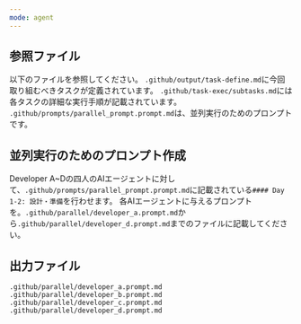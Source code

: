 ```yaml
---
mode: agent
---
```


## 参照ファイル
以下のファイルを参照してください。
`.github/output/task-define.md`に今回取り組むべきタスクが定義されています。
`.github/task-exec/subtasks.md`には各タスクの詳細な実行手順が記載されています。
`.github/prompts/parallel_prompt.prompt.md`は、並列実行のためのプロンプトです。

## 並列実行のためのプロンプト作成
Developer A~Dの四人のAIエージェントに対して、`.github/prompts/parallel_prompt.prompt.md`に記載されている`#### Day 1-2: 設計・準備`を行わせます。
各AIエージェントに与えるプロンプトを。`.github/parallel/developer_a.prompt.md`から`.github/parallel/developer_d.prompt.md`までのファイルに記載してください。

## 出力ファイル
`.github/parallel/developer_a.prompt.md`
`.github/parallel/developer_b.prompt.md`
`.github/parallel/developer_c.prompt.md`
`.github/parallel/developer_d.prompt.md`